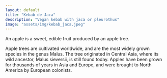 ```yaml
---
layout: default
title: "Kebab de Jaca"
description: "Vegan kebab with jaca or pleurothus"
image: "assets/img/kebab_jaca.jpeg"
---
```


An apple is a sweet, edible fruit produced by an apple tree.

Apple trees are cultivated worldwide, and are the most widely grown
species in the genus Malus. The tree originated in Central Asia, where
its wild ancestor, Malus sieversii, is still found today. Apples have
been grown for thousands of years in Asia and Europe, and were brought
to North America by European colonists.